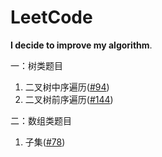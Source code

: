 # LeetCode
**I decide to improve my algorithm**.

一：树类题目

1. 二叉树中序遍历([#94](https://github.com/JieTrancender/leetcode/pull/1#issue-563787056))
2. 二叉树前序遍历([#144](https://github.com/JieTrancender/leetcode/pull/3#issue-563805265))

二：数组类题目

1. 子集([#78](https://github.com/JieTrancender/leetcode/pull/2#issue-563790800))

